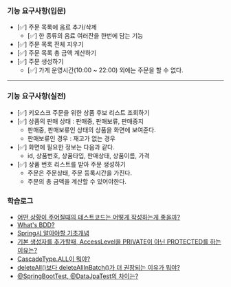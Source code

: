 ### 기능 요구사항(입문)
- [✅] 주문 목록에 음료 추가/삭제 
  - [✅] 한 종류의 음료 여러잔을 한번에 담는 기능
- [✅] 주문 목록 전체 지우기
- [✅] 주문 목록 총 금액 계산하기
- [✅] 주문 생성하기
  - [✅] 가게 운영시간(10:00 ~ 22:00) 외에는 주문을 할 수 없다.

---
### 기능 요구사항(실전)
- [✅] 키오스크 주문을 위한 상품 후보 리스트 조회하기
- [✅] 상품의 판매 상태 : 판매중, 판매보류, 판매중지
  - 판매중, 판매보류인 상태의 상품을 화면에 보여준다.
  - 판매보류인 경우 : 재고가 없는 경우
- [✅] 화면에 필요한 정보는 다음과 같다.
  - id, 상품번호, 상품타입, 판매상태, 상품이름, 가격
- [✅] 상품 번호 리스트를 받아 주문 생성하기
  - 주문은 주문상태, 주문 등록시간을 가진다.
  - 주문의 총 금액을 계산할 수 있어야한다.

### 학습로그
- [어떤 상황이 주어질때의 테스트코드는 어떻게 작성하는게 좋을까?](https://github.com/Suxxxxhyun/cafekiosk-tdd-study/blob/main/learning-log/learning-log-section2.md)
- [What's BDD?](https://github.com/Suxxxxhyun/cafekiosk-tdd-study/blob/main/learning-log/learning-log-section4.md)
- [Spring시 알아야할 기초개념](https://github.com/Suxxxxhyun/cafekiosk-tdd-study/blob/main/learning-log/learning-log-section5(1).md)
- [기본 생성자를 추가할때, AccessLevel을 PRIVATE이 아닌 PROTECTED를 하는 이유는?](https://github.com/Suxxxxhyun/cafekiosk-tdd-study/blob/main/learning-log/learning-log-section5(2).md)
- [CascadeType.ALL이 뭐야?](https://github.com/Suxxxxhyun/cafekiosk-tdd-study/blob/main/learning-log/learning-log-section5(3).md)
- [deleteAll()보다 deleteAllInBatch()가 더 권장되는 이유가 뭐야?](https://github.com/Suxxxxhyun/cafekiosk-tdd-study/blob/main/learning-log/learning-log-section5(4).md)
- [@SpringBootTest, @DataJpaTest의 차이는?](https://github.com/Suxxxxhyun/cafekiosk-tdd-study/blob/main/learning-log/learning-log-section5(5).md)
